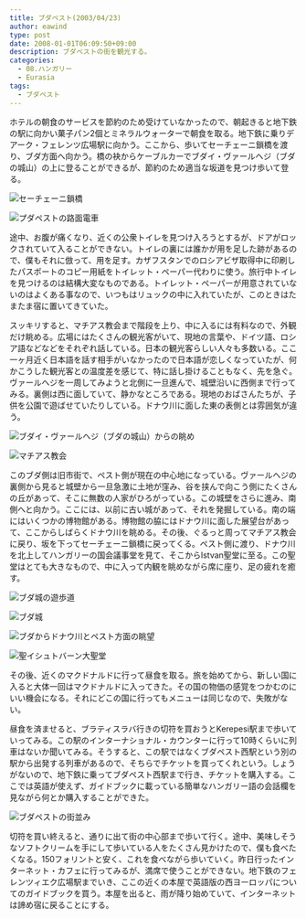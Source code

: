 ```yaml
---
title: ブダペスト(2003/04/23)
author: eawind
type: post
date: 2008-01-01T06:09:50+09:00
description: ブダペストの街を観光する。
categories:
  - 08.ハンガリー
  - Eurasia
tags:
  - ブダペスト
---
```

ホテルの朝食のサービスを節約のため受けていなかったので、朝起きると地下鉄の駅に向かい菓子パン2個とミネラルウォーターで朝食を取る。地下鉄に乗りデアーク・フェレンツ広場駅に向かう。ここから、歩いてセーチェーニ鎖橋を渡り、ブダ方面へ向かう。橋の袂からケーブルカーでブダイ・ヴァールヘジ（ブダの城山）の上に登ることができるが、節約のため適当な坂道を見つけ歩いて登る。

![セーチェーニ鎖橋](/img/2008/01/200304231550061.jpg)

![プダペストの路面電車](/img/2008/01/200304231557081.jpg)

途中、お腹が痛くなり、近くの公衆トイレを見つけ入ろうとするが、ドアがロックされていて入ることができない。トイレの裏には誰かが用を足した跡があるので、僕もそれに倣って、用を足す。カザフスタンでのロシアビザ取得中に印刷したパスポートのコピー用紙をトイレット・ペーパー代わりに使う。旅行中トイレを見つけるのは結構大変なものである。トイレット・ペーパーが用意されていないのはよくある事なので、いつもはリュックの中に入れていたが、このときはたまたま宿に置いてきていた。

スッキリすると、マチアス教会まで階段を上り、中に入るには有料なので、外観だけ眺める。広場にはたくさんの観光客がいて、現地の言葉や、ドイツ語、ロシア語などなどをそれぞれ話している。日本の観光客らしい人々も多数いる。ここ一ヶ月近く日本語を話す相手がいなかったので日本語が恋しくなっていたが、何かこうした観光客との温度差を感じて、特に話し掛けることもなく、先を急ぐ。ヴァールヘジを一周してみようと北側に一旦進んで、城壁沿いに西側まで行ってみる。裏側は西に面していて、静かなところである。現地のおばさんたちが、子供を公園で遊ばせていたりしている。ドナウ川に面した東の表側とは雰囲気が違う。

![ブダイ・ヴァールヘジ（ブダの城山）からの眺め](/img/2008/01/200304231621001.jpg)

![マチアス教会](/img/2008/01/200304231621281.jpg)

このブダ側は旧市街で、ペスト側が現在の中心地になっている。ヴァールヘジの裏側から見ると城壁から一旦急激に土地が窪み、谷を挟んで向こう側にたくさんの丘があって、そこに無数の人家がひろがっている。この城壁をさらに進み、南側へと向かう。ここには、以前に古い城があって、それを発掘している。南の端にはいくつかの博物館がある。博物館の脇にはドナウ川に面した展望台があって、ここからしばらくドナウ川を眺める。その後、ぐるっと周ってマチアス教会に戻り、坂を下ってセーチェーニ鎖橋に戻ってくる。ペスト側に渡り、ドナウ川を北上してハンガリーの国会議事堂を見て、そこからIstvan聖堂に至る。この聖堂はとても大きなもので、中に入って内観を眺めながら席に座り、足の疲れを癒す。

![ブダ城の遊歩道](/img/2008/01/200304231644261.jpg)

![ブダ城](/img/2008/01/200304231653161.jpg)

![ブダからドナウ川とペスト方面の眺望](/img/2008/01/200304231658581.jpg)

![聖イシュトバーン大聖堂](/img/2008/01/200304231829341.jpg)

その後、近くのマクドナルドに行って昼食を取る。旅を始めてから、新しい国に入ると大体一回はマクドナルドに入ってきた。その国の物価の感覚をつかむのにいい機会になる。それにどこの国に行ってもメニューは同じなので、失敗がない。

昼食を済ませると、ブラティスラバ行きの切符を買おうとKerepesi駅まで歩いていってみる。この駅のインターナショナル・カウンターに行って10時くらいに列車はないか聞いてみる。そうすると、この駅ではなくブダペスト西駅という別の駅から出発する列車があるので、そちらでチケットを買ってくれという。しょうがないので、地下鉄に乗ってブダペスト西駅まで行き、チケットを購入する。ここでは英語が使えず、ガイドブックに載っている簡単なハンガリー語の会話欄を見ながら何とか購入することができた。

![ブダペストの街並み](/img/2008/01/200304232200081.jpg)

切符を買い終えると、通りに出て街の中心部まで歩いて行く。途中、美味しそうなソフトクリームを手にして歩いている人をたくさん見かけたので、僕も食べたくなる。150フォリントと安く、これを食べながら歩いていく。昨日行ったインターネット・カフェに行ってみるが、満席で使うことができない。地下鉄のフェレンツィエク広場駅までいき、ここの近くの本屋で英語版の西ヨーロッパについてのガイドブックを買う。本屋を出ると、雨が降り始めていて、インターネットは諦め宿に戻ることにする。
